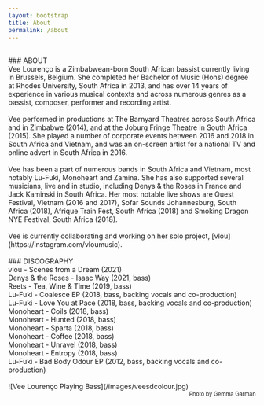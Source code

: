 ```yaml
---
layout: bootstrap
title: About
permalink: /about
---
```


<br />
### ABOUT
<br />
Vee Lourenço is a Zimbabwean-born South African bassist currently living in Brussels, Belgium. She completed her Bachelor of Music (Hons) degree at Rhodes University, South Africa in 2013, and has over 14 years of experience in various musical contexts and across numerous genres as a bassist, composer, performer and recording artist. 
<br />
<br />
Vee performed in productions at The Barnyard Theatres across South Africa and in Zimbabwe (2014), and at the Joburg Fringe Theatre in South Africa (2015). She played a number of corporate events between 2016 and 2018 in South Africa and Vietnam, and was an on-screen artist for a national TV and online advert in South Africa in 2016. 
<br />
<br />
Vee has been a part of numerous bands in South Africa and Vietnam, most notably Lu-Fuki, Monoheart and Zamina. She has also supported several musicians, live and in studio, including Denys & the Roses in France and Jack Kaminski in South Africa. Her most notable live shows are Quest Festival, Vietnam (2016 and 2017), Sofar Sounds Johannesburg, South Africa (2018), Afrique Train Fest, South Africa (2018) and Smoking Dragon NYE Festival, South Africa (2018).
<br />
<br />
Vee is currently collaborating and working on her solo project, [vlou](https://instagram.com/vloumusic).
<br />
<br />
### DISCOGRAPHY
<br />
vlou - Scenes from a Dream (2021)
<br />
Denys & the Roses - Isaac Way (2021, bass)
<br />
Reets - Tea, Wine & Time (2019, bass)
<br />
Lu-Fuki - Coalesce EP (2018, bass, backing vocals and co-production)
<br />
Lu-Fuki - Love You at Pace (2018, bass, backing vocals and co-production)
<br />
Monoheart - Coils (2018, bass)
<br />
Monoheart - Hunted (2018, bass)
<br />
Monoheart - Sparta (2018, bass)
<br />
Monoheart - Coffee (2018, bass)
<br />
Monoheart - Unravel (2018, bass)
<br />
Monoheart - Entropy (2018, bass)
<br />
Lu-Fuki - Bad Body Odour EP (2012, bass, backing vocals and co-production)
<br />
<br />
![Vee Lourenço Playing Bass](/images/veesdcolour.jpg)
<div style="text-align: right; font-size: 0.8em"> Photo by Gemma Garman </div>